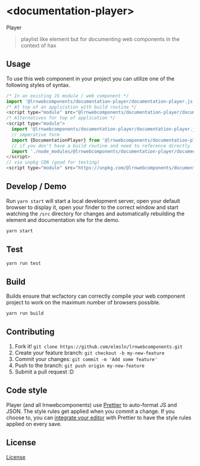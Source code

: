# &lt;documentation-player&gt;

Player
> playlist like element but for documenting web components in the context of hax

## Usage
To use this web component in your project you can utilize one of the following styles of syntax.

```js
/* In an existing JS module / web component */
import '@lrnwebcomponents/documentation-player/documentation-player.js';
/* At top of an application with build routine */
<script type="module" src="@lrnwebcomponents/documentation-player/documentation-player.js"></script>
/* Alternatives for top of application */
<script type="module">
  import '@lrnwebcomponents/documentation-player/documentation-player.js';
  // imperative form
  import {DocumentationPlayer} from '@lrnwebcomponents/documentation-player';
  // if you don't have a build routine and need to reference directly
  import './node_modules/@lrnwebcomponents/documentation-player/documentation-player.js';
</script>
// via unpkg CDN (good for testing)
<script type="module" src="https://unpkg.com/@lrnwebcomponents/documentation-player/documentation-player.js"></script>
```

## Develop / Demo
Run `yarn start` will start a local development server, open your default browser to display it, open your finder to the correct window and start watching the `/src` directory for changes and automatically rebuilding the element and documentation site for the demo.
```bash
yarn start
```

## Test

```bash
yarn run test
```

## Build
Builds ensure that wcfactory can correctly compile your web component project to
work on the maximum number of browsers possible.
```bash
yarn run build
```

## Contributing

1. Fork it! `git clone https://github.com/elmsln/lrnwebcomponents.git`
2. Create your feature branch: `git checkout -b my-new-feature`
3. Commit your changes: `git commit -m 'Add some feature'`
4. Push to the branch: `git push origin my-new-feature`
5. Submit a pull request :D

## Code style

Player (and all lrnwebcomponents) use [Prettier][prettier] to auto-format JS and JSON.  The style rules get applied when you commit a change.  If you choose to, you can [integrate your editor][prettier-ed] with Prettier to have the style rules applied on every save.

[prettier]: https://github.com/prettier/prettier/
[prettier-ed]: https://github.com/prettier/prettier/#editor-integration
[polyserve]: https://github.com/Polymer/polyserve
[web-component-tester]: https://github.com/Polymer/web-component-tester

## License
[ License](http://opensource.org/licenses/)